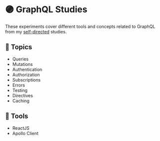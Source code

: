 # :purple_circle: GraphQL Studies

These experiments cover different tools and concepts related to GraphQL from my [self-directed](https://github.com/DanielBrito/self-learning) studies.

## 📑 Topics

- Queries
- Mutations
- Authentication
- Authorization
- Subscriptions
- Errors
- Testing
- Directives
- Caching

## :toolbox: Tools

- ReactJS
- Apollo Client
